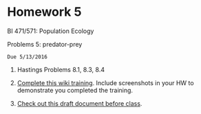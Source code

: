 # Homework 5

BI 471/571:  Population Ecology     	

Problems 5: predator-prey

`Due 5/13/2016`
 
1. Hastings Problems 8.1, 8.3, 8.4

2. [Complete this wiki training](https://en.wikipedia.org/wiki/Wikipedia:Training/For_students). Include screenshots in your HW to demonstrate you completed the training.
3. [Check out this draft document before class](https://docs.google.com/document/d/1TIRD26HF-B43XFNagnPuhzUzNoxpmUbSEUCblB1-xf4/edit).